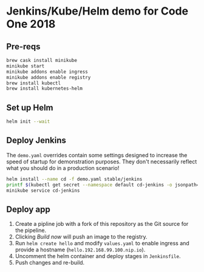 # Jenkins/Kube/Helm demo for Code One 2018

## Pre-reqs

```bash
brew cask install minikube
minikube start
minikube addons enable ingress
minikube addons enable registry
brew install kubectl
brew install kubernetes-helm
```

## Set up Helm

```bash
helm init --wait
```

## Deploy Jenkins

The `demo.yaml` overrides contain some settings designed to increase the speed of startup for demonstration purposes. They don't necessarily reflect what you should do in a production scenario!

```bash
helm install --name cd -f demo.yaml stable/jenkins
printf $(kubectl get secret --namespace default cd-jenkins -o jsonpath="{.data.jenkins-admin-password}" | base64 --decode);echo
minikube service cd-jenkins
```

## Deploy app

1. Create a pipline job with a fork of this repository as the Git source for the pipeline.
2. Clicking *Build now* will push an image to the registry.
3. Run `helm create hello` and modify `values.yaml` to enable ingress and provide a hostname (`hello.192.168.99.100.nip.io`).
4. Uncomment the helm container and deploy stages in `Jenkinsfile`.
5. Push changes and re-build.
